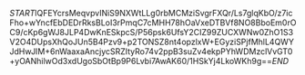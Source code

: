$START$lQFEYcrsMeqvpvINiS9NXWtLLg0rbMCMziSvgrFXQr/Ls7glqKbO/z7icFho+wYncfEbDEDrRksBLoI3rPmqC7cMHH78hOaVxeDTBVf8NO8BboEm0rOC9/cKp6gWJ8JLP4DwKnESkpcS/P56psk6UfsY2CIZ99ZUCXWNw0ZhO1S3V2O4DUpsXhQoJUn5B4Pzv9+p2TONSZ8nt4opzlxW+EGyziSPjfMhlL4QWYJdHwJIM+6nWaaxaAncjycSRZItyRo74v2ppB3suZv4ekpPYhWDMzclVvGT0+yOANhilwOd3xdUgoSbOtBp9P6Lvbi7AwAK60/1HSkYj4LkoWKh9g==$END$